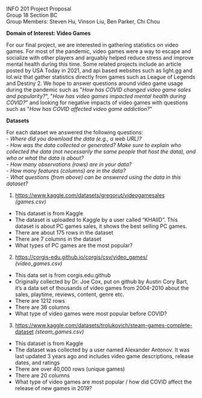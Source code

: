 INFO 201 Project Proposal\
Group 18 Section BC\
Group Members: Steven Hu, Vinson Liu, Ben Parker, Chi Chou


**Domain of Interest: Video Games**

For our final project, we are interested in gathering statistics on video games.  For most of the pandemic, video games were a way to escape and socialize with other players and arguably helped reduce stress and improve mental health during this time.  Some related projects include an article posted by USA Today in 2021, and api based websites such as light.gg and lol.wiz that gather statistics directly from games such as League of Legends and Destiny 2.  We hope to answer questions around video game usage during the pandemic such as "*How has COVID changed video game sales and popularity?*", "*How has video games impacted mental health during COVID?*" and looking for negative impacts of video games with questions such as "*How has COVID affected video game addiction?*"

**Datasets**

For each dataset we answered the following questions:\
*- Where did you download the data (e.g., a web URL)?*\
*- How was the data collected or generated? Make sure to explain who collected the data (not necessarily the same people that host the data), and who or what the data is about?*\
*- How many observations (rows) are in your data?*\
*- How many features (columns) are in the data?*\
*- What questions (from above) can be answered using the data in this dataset?*

1. https://www.kaggle.com/datasets/gregorut/videogamesales *(games.csv)*
- This dataset is from Kaggle
- The dataset is uploaded to Kaggle by a user called “KHAIID”. This dataset is about PC games sales, it shows the best selling PC games.
- There are about 175 rows in the dataset
- There are 7 columns in the dataset
- What types of  PC games are the most popular?

2. https://corgis-edu.github.io/corgis/csv/video_games/ *(video_games.csv)*
- This data set is from corgis.edu.github
- Originally collected by Dr. Joe Cox, put on github by Austin Cory Bart, it’s a data set of thousands of video games from 2004-2010 about the sales, playtime, reviews, content, genre etc.
- There are 1212 rows
- There are 36 columns
- What type of video games were most popular before COVID?

3. https://www.kaggle.com/datasets/trolukovich/steam-games-complete-dataset *(steam_games.csv)*
- This dataset is from Kaggle
- The dataset was collected by a user named Alexander Antonov.  It was last updated 3 years ago and includes video game descriptions, release dates, and ratings
- There are over 40,000 rows (unique games)
- There are 20 columns
- What type of video games are most popular / how did COVID affect the release of new games in 2019?
